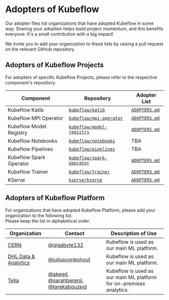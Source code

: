 # Adopters of Kubeflow

Our adopter files list organizations that have adopted Kubeflow in some way.
Sharing your adoption helps build project momentum, and this benefits everyone.
It's a small contribution with a big impact!

We invite you to add your organization to these lists by raising a pull request on the relevant GitHub repository.

## Adopters of Kubeflow Projects

For adopters of specific Kubeflow Projects, please refer to the respective component's repository.

| Component               | Repository                                                              | Adopter List                                                                            |
|-------------------------|-------------------------------------------------------------------------|-----------------------------------------------------------------------------------------|
| Kubeflow Katib          | [`kubeflow/katib`](https://github.com/kubeflow/katib)                   | [`ADOPTERS.md`](https://github.com/kubeflow/katib/blob/master/ADOPTERS.md)              |
| Kubeflow MPI Operator   | [`kubeflow/mpi-operator`](https://github.com/kubeflow/mpi-operator)     | [`ADOPTERS.md`](https://github.com/kubeflow/mpi-operator/blob/master/ADOPTERS.md)       |
| Kubeflow Model Registry | [`kubeflow/model-registry`](https://github.com/kubeflow/model-registry) | [`ADOPTERS.md`](https://github.com/kubeflow/model-registry/blob/master/ADOPTERS.md)     |
| Kubeflow Notebooks      | [`kubeflow/notebooks`](https://github.com/kubeflow/notebooks)           | TBA                                                                                     |
| Kubeflow Pipelines      | [`kubeflow/pipelines`](https://github.com/kubeflow/pipelines)           | TBA                                                                                     |
| Kubeflow Spark Operator | [`kubeflow/spark-operator`](https://github.com/kubeflow/spark-operator) | [`ADOPTERS.md`](https://github.com/kubeflow/spark-operator/blob/master/ADOPTERS.md)     |
| Kubeflow Trainer        | [`kubeflow/trainer`](https://github.com/kubeflow/trainer)               | [`ADOPTERS.md`](https://github.com/kubeflow/training-operator/blob/master/ADOPTERS.md)  |
| KServe                  | [`kserve/kserve`](https://github.com/kserve/kserve)                     | [`ADOPTERS.md`](https://github.com/kserve/website/blob/main/docs/community/adopters.md) |

## Adopters of Kubeflow Platform

For organizations that have adopted Kubeflow Platform, please add your organization to the following list.
<br>
Please keep the list in alphabetical order.

| Organization                                                                 | Contact                                                                                                                                  | Description of Use                                                  |
|------------------------------------------------------------------------------|------------------------------------------------------------------------------------------------------------------------------------------|---------------------------------------------------------------------|
| [CERN](https://www.home.cern)                                                | [@gigabyte132](https://github.com/gigabyte132)                                                                                           | Kubeflow is used as our main ML platform.                           |
| [DHL Data & Analytics](https://www.linkedin.com/company/dhl-data-analytics/) | [@juliusvonkohout](https://github.com/juliusvonkohout)                                                                                   | Kubeflow is used as our main ML platform.                           |
| [Telia](https://www.teliacompany.com/)                                       | [@akeed](https://github.com/akeed), [@sarahberenji](https://github.com/sarahberenji), [@tarekabouzeid](https://github.com/tarekabouzeid) | Kubeflow is used as our main ML platform for on-premises analytics. |
